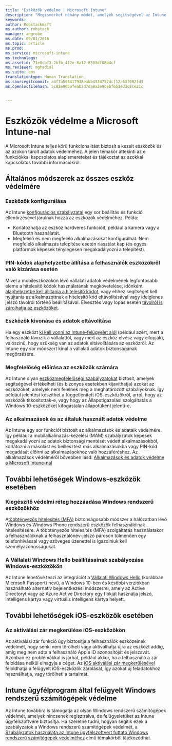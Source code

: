 ```yaml
---
title: "Eszközök védelme | Microsoft Intune"
description: "Megismerhet néhány módot, amelyek segítségével az Intune segít megvédeni az eszközét a jogosulatlan hozzáféréstől és más fenyegetésektől."
keywords: 
author: Robstackmsft
ms.author: robstack
manager: angrobe
ms.date: 09/01/2016
ms.topic: article
ms.prod: 
ms.service: microsoft-intune
ms.technology: 
ms.assetid: 71e0cbf3-2bfb-412e-8a12-8503df08b4cf
ms.reviewer: mghadial
ms.suite: ems
translationtype: Human Translation
ms.sourcegitcommit: a4f7a503417938eabb4334757dcf12a63f082fd3
ms.openlocfilehash: 5c82e905afeab2d7da8a2e9cebf651ed3c8ce21c


---
```


# Eszközök védelme a Microsoft Intune-nal

A Microsoft Intune teljes körű funkcionalitást biztosít a kezelt eszközök és az azokon tárolt adatok védelméhez. A jelen témakör áttekinti az e funkciókkal kapcsolatos alapismereteket és tájékoztat az azokkal kapcsolatos további információkról.

## Általános módszerek az összes eszköz védelmére

### Eszközök konfigurálása
Az Intune [konfigurációs szabályzatai](manage-settings-and-features-on-your-devices-with-microsoft-intune-policies.md) egy sor beállítás és funkció ellenőrzésével járulnak hozzá az eszközök védelméhez. Példa:
- Korlátozhatja az eszköz hardveres funkcióit, például a kamera vagy a Bluetooth használatát.
- Megfelelő és nem megfelelő alkalmazásokat konfigurálhat. Nem megfelelő alkalmazás telepítése esetén riasztást kap (és egyes platformok képesek ténylegesen megakadályozni a telepítést).

### PIN-kódok alaphelyzetbe állítása a felhasználók eszközökről való kizárása esetén
Mivel a mobileszközökön lévő vállalati adatok védelmének legfontosabb eleme a hitelesítő kódok használatának megkövetelése, időnként [alaphelyzetbe kell állítania a hitelesítő kódot](use-remote-lock-and-passcode-reset-in-microsoft-intune.md), vagy ehhez segítséget kell nyújtania az alkalmazottnak a hitelesítő kód eltávolításával vagy ideiglenes jelszó távolról történő beállításával. Elvesztés vagy lopás esetén [távolról is zárolhatja az eszközöket](use-remote-lock-and-passcode-reset-in-microsoft-intune.md).

### Eszközök kivonása és adatok eltávolítása
Ha egy eszközt [ki kell vonni az Intune-felügyelet alól](retire-devices-from-microsoft-intune-management) (például azért, mert a felhasználó távozik a vállalattól, vagy mert az eszköz elvész vagy ellopják), valószínű, hogy szükség van az adatok eltávolítására az eszközről. Az Intune egy sor módszert kínál a vállalati adatok biztonságának megőrzésére.

### Megfelelőség előírása az eszközök számára
Az Intune olyan [eszközmegfelelőségi szabályzatokat](introduction-to-device-compliance-policies-in-microsoft-intune) biztosít, amelyek segítségével értékelheti (és bizonyos esetekben kijavíthatja) azokat az eszközöket, amelyek nem felelnek meg a meghatározott szabályoknak. Így például jelentést készíthet a függetlenített iOS-eszközökről, arról, hogy az eszközök titkosítottak-e, vagy hogy az Állapotigazolási szolgáltatás a Windows 10-eszközöket kifogástalan állapotúként jelenti-e.

### Az alkalmazások és az általuk használt adatok védelme
Az Intune egy sor funkciót biztosít az alkalmazások és adataik védelmére. Így például a mobilalkalmazás-kezelési (MAM) szabályzatok képesek megakadályozni az adatok biztonsági mentését védett alkalmazásokból, korlátozni a másolást és beillesztést más alkalmazásokba vagy PIN-kód megadását előírni az alkalmazásokhoz való hozzáféréshez. Az alkalmazások védelméről bővebben lásd: [Alkalmazások és adatok védelme a Microsoft Intune-nal](protect-apps-and-data-with-microsoft-intune)

## További lehetőségek Windows-eszközök esetében

### Kiegészítő védelmi réteg hozzáadása Windows rendszerű eszközökhöz
A[többtényezős hitelesítés (MFA)](protect-windows-devices-with-multi-factor-authentication.md) biztonságosabb módszer a hálózatban lévő Windows és Windows Phone rendszerű eszközök felhasználóinak hitelesítésére.  A többtényezős hitelesítés (MFA) szolgáltatás használatakor a felhasználóknak a felhasználónév-jelszó pároson túlmenően egy telefonhívással vagy szöveges üzenettel is igazolniuk kell személyazonosságukat.

### A Vállalati Windows Hello beállításainak szabályozása Windows-eszközökön
Az Intune lehetővé teszi az integrációt a [Vállalati Windows Hello](control-microsoft-passport-settings-on-devices-with-microsoft-intune.md) (korábban Microsoft Passport) nevű, a Windows 10-ben és későbbi verziókban használható alternatív bejelentkezési módszerrel, amely az Active Directoryt vagy az Azure Active Directory egy fiókját használja jelszó, intelligens kártya vagy virtuális intelligens kártya helyett.

## További lehetőségek iOS-eszközök esetében

### Az aktiválási zár megkerülése iOS-eszközökön
Az aktiválási zár funkció úgy biztosítja a felhasználók eszközeinek védelmét, hogy senki nem törölheti vagy aktiválhatja újra az eszközt addig, amíg meg nem adta a felhasználó Apple ID azonosítóját és jelszavát. Azonban ez problémákkal is járhat, például akkor, ha a felhasználó a zár feloldása nélkül elhagyja a céget. Az [iOS aktiválási zár megkerülésével](help-protect-ios-devices-with-activation-lock-bypass-for-microsoft-intune.md) feloldhatja a felügyelt iOS-eszközök zárolását, így azokat új feladatokhoz használhatja, vagy törölheti a tartalmát.



## Intune ügyfélprogram által felügyelt Windows rendszerű számítógépek védelme
Az Intune továbbra is támogatja az olyan Windows rendszerű számítógépek védelmét, amelyek nincsenek regisztrálva, de felügyeletüket az Intune ügyfélszoftvere biztosítja. Ha szeretné tudni, hogyan segítik ezek a szabályzatok a Windows rendszerű számítógépek védelmét, a [Szabályzatok használata az Intune ügyfélszoftvert futtató Windows rendszerű számítógépek védelméhez](policies-to-protect-windows-pcs-in-microsoft-intune.md) című témakörből tájékozódhat.



<!--HONumber=Oct16_HO4-->


